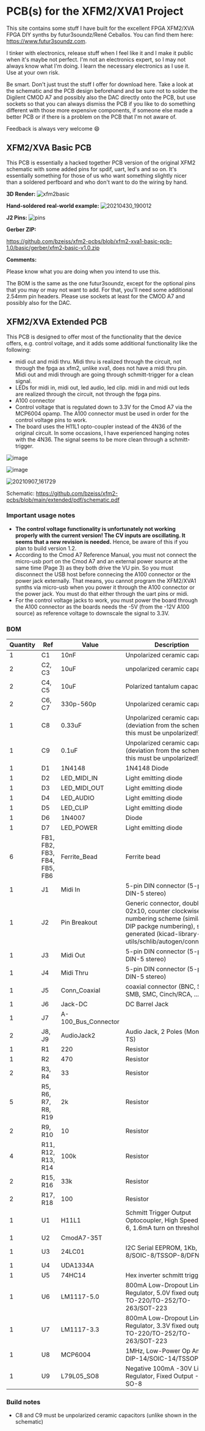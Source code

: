 # PCB(s) for the XFM2/XVA1 Project

This site contains some stuff I have built for the excellent FPGA XFM2/XVA FPGA DIY synths by futur3soundz/René Ceballos. You can find them here: https://www.futur3soundz.com.

I tinker with electronics, release stuff when I feel like it and I make it public when it's maybe not perfect. I'm not an electronics expert, so I may not always know what I'm doing. I learn the necessary electronics as I use it. Use at your own risk.

Be smart. Don't just trust the stuff I offer for download here. Take a look at the schematic and the PCB design beforehand and be sure not to solder the Digilent CMOD A7 and possibly also the DAC directly onto the PCB, but use sockets so that you can always dismiss the PCB if you like to do something different with those more expensive components, if someone else made a better PCB or if there is a problem on the PCB that I'm not aware of.

Feedback is always very welcome 😄

## XFM2/XVA Basic PCB

This PCB is essentially a hacked together PCB version of the original XFM2 schematic with some added pins for spdif, uart, led's and so on. It's essentially something for those of us who want something slightly nicer than a soldered perfboard and who don't want to do the wiring by hand.

**3D Render:**
![xfm2basic](https://user-images.githubusercontent.com/884834/114622434-3efde000-9cae-11eb-929d-81e718634022.jpg)

**Hand-soldered real-world example:**
![20210430_190012](https://user-images.githubusercontent.com/884834/116729936-1d0f9780-a9e8-11eb-9ad4-8c1d015c8f70.jpg)

**J2 Pins:**
![pins](https://user-images.githubusercontent.com/884834/116730545-eab26a00-a9e8-11eb-8fc8-ce8dbab01ab6.png)

**Gerber ZIP:**

https://github.com/bzeiss/xfm2-pcbs/blob/xfm2-xva1-basic-pcb-1.0/basic/gerber/xfm2-basic-v1.0.zip

**Comments:**

Please know what you are doing when you intend to use this.

The BOM is the same as the one futur3soundz, except for the optional pins that you may or may not want to add. For that, you'll need some additional 2.54mm pin headers. Please use sockets at least for the CMOD A7 and possibly also for the DAC.

## XFM2/XVA Extended PCB
This PCB is designed to offer most of the functionality that the device offers, e.g. control voltage, and it adds some additional functionality like the following:
- midi out and midi thru. Midi thru is realized through the circuit, not through the fpga as xfm2, unlike xva1, does not have a midi thru pin. Midi out and midi through are going through schmitt-trigger for a clean signal.
- LEDs for midi in, midi out, led audio, led clip. midi in and midi out leds are realized through the circuit, not through the fpga pins.
- A100 connector
- Control voltage that is regulated down to 3.3V for the Cmod A7 via the MCP6004 opamp. The A100 connector must be used in order for the control voltage pins to work.
- The board uses the H11L1 opto-coupler instead of the 4N36 of the original circuit. In some occasions, I have experienced hanging notes with the 4N36. The signal seems to be more clean through a schmitt-trigger.

![image](https://user-images.githubusercontent.com/884834/123553683-003fd800-d77d-11eb-9ecb-b90e794388ec.png)

![image](https://user-images.githubusercontent.com/884834/123553788-8e1bc300-d77d-11eb-8298-3ce04cf766a5.png)

![20210907_161729](https://user-images.githubusercontent.com/884834/132360736-ee1d62ed-7840-4739-87ed-c8730edc463d.jpg)


Schematic: https://github.com/bzeiss/xfm2-pcbs/blob/main/extended/pdf/schematic.pdf

### Important usage notes
- **The control voltage functionality is unfortunately not working properly with the current version! The CV inputs are oscillating. It seems that a new revision is needed.** Hence, be aware of this if you plan to build version 1.2.
- According to the Cmod A7 Reference Manual, you must not connect the micro-usb port on the Cmod A7 and an external power source at the same time (Page 3) as they both drive the VU pin. So you must disconnect the USB host before connecing the A100 connector or the power jack externally. That means, you cannot program the XFM2/XVA1 synths via micro-usb when you power it through the A100 connector or the power jack. You must do that either through the uart pins or midi. 
- For the control voltage jacks to work, you must power the board through the A100 connector as the boards needs the -5V (from the -12V A100 source) as reference voltage to downscale the signal to 3.3V.

### BOM

| Quantity | Ref                          | Value                 | Description                                                                                                                                                                      |
| -------- | ---------------------------- | --------------------- | -------------------------------------------------------------------------------------------------------------------------------------------------------------------------------- |
| 1        | C1                           | 10nF                  | Unpolarized ceramic capacitor                                                                                                                                                            |
| 2        | C2, C3                       | 10uF                  | unpolarized ceramic capacitor                                                                                                                                                            |
| 2        | C4, C5                       | 10uF                  | Polarized tantalum capacitor                                                                                                                                                  |
| 2        | C6, C7                       | 330p-560p             | Unpolarized ceramic capacitor                                                                                                                                                            |
| 1        | C8                           | 0.33uF                | Unpolarized ceramic capacitor (deviation from the schematic, this must be unpolarized!)                                                                                                                                                   |
| 1        | C9                           | 0.1uF                 | Unpolarized ceramic capacitor (deviation from the schematic, this must be unpolarized!)                                                                                                                                                   |
| 1        | D1                           | 1N4148                | 1N4148 Diode                                                                                                                                                                            |
| 1        | D2                           | LED_MIDI_IN           | Light emitting diode                                                                                                                                                             |
| 1        | D3                           | LED_MIDI_OUT          | Light emitting diode                                                                                                                                                             |
| 1        | D4                           | LED_AUDIO             | Light emitting diode                                                                                                                                                             |
| 1        | D5                           | LED_CLIP              | Light emitting diode                                                                                                                                                             |
| 1        | D6                           | 1N4007                | Diode                                                                                                                                                                            |
| 1        | D7                           | LED_POWER             | Light emitting diode                                                                                                                                                             |
| 6        | FB1, FB2, FB3, FB4, FB5, FB6 | Ferrite_Bead          | Ferrite bead                                                                                                                                                                     |
| 1        | J1                           | Midi In               | 5-pin DIN connector (5-pin DIN-5 stereo)                                                                                                                                         |
| 1        | J2                           | Pin Breakout          | Generic connector, double row, 02x10, counter clockwise pin numbering scheme (similar to DIP packge numbering), script generated (kicad-library-utils/schlib/autogen/connector/) |
| 1        | J3                           | Midi Out              | 5-pin DIN connector (5-pin DIN-5 stereo)                                                                                                                                         |
| 1        | J4                           | Midi Thru             | 5-pin DIN connector (5-pin DIN-5 stereo)                                                                                                                                         |
| 1        | J5                           | Conn_Coaxial          | coaxial connector (BNC, SMA, SMB, SMC, Cinch/RCA, ...)                                                                                                                           |
| 1        | J6                           | Jack-DC               | DC Barrel Jack                                                                                                                                                                   |
| 1        | J7                           | A-100_Bus_Connector   |                                                                                                                                                                                  |
| 2        | J8, J9                       | AudioJack2            | Audio Jack, 2 Poles (Mono / TS)                                                                                                                                                  |
| 1        | R1                           | 220                   | Resistor                                                                                                                                                                         |
| 1        | R2                           | 470                   | Resistor                                                                                                                                                                         |
| 2        | R3, R4                       | 33                    | Resistor                                                                                                                                                                         |
| 5        | R5, R6, R7, R8, R19          | 2k                    | Resistor                                                                                                                                                                         |
| 2        | R9, R10                      | 10                    | Resistor                                                                                                                                                                         |
| 4        | R11, R12, R13, R14           | 100k                  | Resistor                                                                                                                                                                         |
| 2        | R15, R16                     | 33k                   | Resistor                                                                                                                                                                         |
| 2        | R17, R18                     | 100                   | Resistor                                                                                                                                                                         |
| 1        | U1                           | H11L1                 | Schmitt Trigger Output Optocoupler, High Speed, DIP-6, 1.6mA turn on threshold                                                                                                   |
| 1        | U2                           | CmodA7-35T            |                                                                                                                                                                                  |
| 1        | U3                           | 24LC01                | I2C Serial EEPROM, 1Kb, DIP-8/SOIC-8/TSSOP-8/DFN-8                                                                                                                               |
| 1        | U4                           | UDA1334A              |                                                                                                                                                                                  |
| 1        | U5                           | 74HC14                | Hex inverter schmitt trigger                                                                                                                                                     |
| 1        | U6                           | LM1117-5.0            | 800mA Low-Dropout Linear Regulator, 5.0V fixed output, TO-220/TO-252/TO-263/SOT-223                                                                                              |
| 1        | U7                           | LM1117-3.3            | 800mA Low-Dropout Linear Regulator, 3.3V fixed output, TO-220/TO-252/TO-263/SOT-223                                                                                              |
| 1        | U8                           | MCP6004               | 1MHz, Low-Power Op Amp, DIP-14/SOIC-14/TSSOP-14                                                                                                                                  |
| 1        | U9                           | L79L05_SO8            | Negative 100mA -30V Linear Regulator, Fixed Output -5V, SO-8                                                                                                                     |

### Build notes
- C8 and C9 must be unpolarized ceramic capacitors (unlike shown in the schematic)
